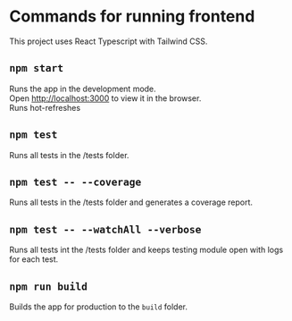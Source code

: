 # Commands for running frontend

This project uses React Typescript with Tailwind CSS.

## `npm start`

Runs the app in the development mode.\
Open [http://localhost:3000](http://localhost:3000) to view it in the browser.\
Runs hot-refreshes

## `npm test`

Runs all tests in the /tests folder.

## `npm test -- --coverage`

Runs all tests in the /tests folder and generates a coverage report.

## `npm test -- --watchAll --verbose`

Runs all tests int the /tests folder and keeps testing module open with logs for each test.

## `npm run build`

Builds the app for production to the `build` folder.
